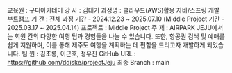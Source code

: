 교육원   : 구디아카데미
강  사   : 김대기
과정명   : 클라우드(AWS)활용 자바/스프링 개발 부트캠프
기  간   : 전체 과정 기간 - 2024.12.23 ~ 2025.07.10 (Middle Project 기간 - 2025.03.17 ~ 2025.04.14)
프로젝트 : Middle Project
주  제   : AIRPARK JEJU에서는 회원 간의 다양한 여행 팁과 경험들을 나눌 수 있습니다. 또한, 항공권 검색 및 예매를 쉽게 지원하며, 이를 통해 제주도 여행을 계획하는 데 편함을 드리고자 개발하게 되었습니다.
팀  원   : 김초롱, 이근호, 정우진
GitHub URL  : https://github.com/ddiske/projectJeju
최종 Branch : main
